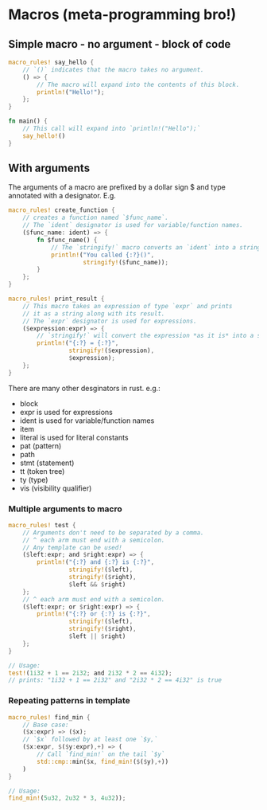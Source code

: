 # Macros (meta-programming bro!)

## Simple macro - no argument - block of code
```rust
macro_rules! say_hello {
    // `()` indicates that the macro takes no argument.
    () => {
        // The macro will expand into the contents of this block.
        println!("Hello!");
    };
}

fn main() {
    // This call will expand into `println!("Hello");`
    say_hello!()
}
```
## With arguments
The arguments of a macro are prefixed by a dollar sign $ and type annotated with a designator. E.g.

```rust
macro_rules! create_function {
    // creates a function named `$func_name`.
    // The `ident` designator is used for variable/function names.
    ($func_name: ident) => {
        fn $func_name() {
            // The `stringify!` macro converts an `ident` into a string.
            println!("You called {:?}()",
                     stringify!($func_name));
        }
    };
}
```

```rust
macro_rules! print_result {
    // This macro takes an expression of type `expr` and prints
    // it as a string along with its result.
    // The `expr` designator is used for expressions.
    ($expression:expr) => {
        // `stringify!` will convert the expression *as it is* into a string.
        println!("{:?} = {:?}",
                 stringify!($expression),
                 $expression);
    };
}
```

There are many other desginators in rust. e.g.:

- block
- expr is used for expressions
- ident is used for variable/function names
- item
- literal is used for literal constants
- pat (pattern)
- path
- stmt (statement)
- tt (token tree)
- ty (type)
- vis (visibility qualifier)

### Multiple arguments to macro
```rust
macro_rules! test {
    // Arguments don't need to be separated by a comma.
    // ^ each arm must end with a semicolon.
    // Any template can be used!
    ($left:expr; and $right:expr) => {
        println!("{:?} and {:?} is {:?}",
                 stringify!($left),
                 stringify!($right),
                 $left && $right)
    };
    // ^ each arm must end with a semicolon.
    ($left:expr; or $right:expr) => {
        println!("{:?} or {:?} is {:?}",
                 stringify!($left),
                 stringify!($right),
                 $left || $right)
    };
}

// Usage:
test!(1i32 + 1 == 2i32; and 2i32 * 2 == 4i32);
// prints: "1i32 + 1 == 2i32" and "2i32 * 2 == 4i32" is true
```

### Repeating patterns in template
```rust
macro_rules! find_min {
    // Base case:
    ($x:expr) => ($x);
    // `$x` followed by at least one `$y,`
    ($x:expr, $($y:expr),+) => (
        // Call `find_min!` on the tail `$y`
        std::cmp::min($x, find_min!($($y),+))
    )
}

// Usage:
find_min!(5u32, 2u32 * 3, 4u32));
```
